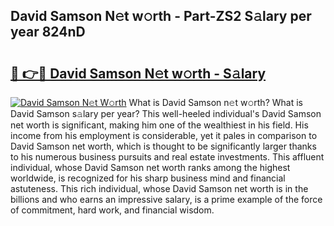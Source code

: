 ## David Samson N𝚎t w𝚘rth - Part-ZS2 S𝚊lary per year 824nD

# <h2><a href="http://gc123al.nevu.top/?p=David+Samson">🔗 👉🔴 David Samson N𝚎t w𝚘rth - S𝚊lary</a></h2>

[![David Samson N𝚎t W𝚘rth](https://i.imgur.com/Oavwk0R.jpeg)](http://gc123al.nevu.top/?p=David+Samson)
What is David Samson n𝚎t w𝚘rth? What is David Samson s𝚊lary per year?
This well-heeled individual's David Samson net worth is significant, making him one of the wealthiest in his field. His income from his employment is considerable, yet it pales in comparison to David Samson net worth, which is thought to be significantly larger thanks to his numerous business pursuits and real estate investments. This affluent individual, whose David Samson net worth ranks among the highest worldwide, is recognized for his sharp business mind and financial astuteness. This rich individual, whose David Samson net worth is in the billions and who earns an impressive salary, is a prime example of the force of commitment, hard work, and financial wisdom.
